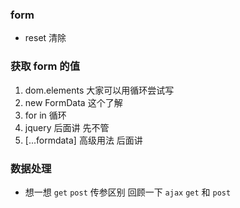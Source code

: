 ### form
- reset 清除
  
### 获取 form 的值
1. dom.elements 大家可以用循环尝试写
2. new FormData 这个了解
3. for in 循环
4. jquery 后面讲 先不管
5. [...formdata] 高级用法 后面讲

### 数据处理
- 想一想 `get` `post` 传参区别 回顾一下 `ajax` `get` 和 `post`
